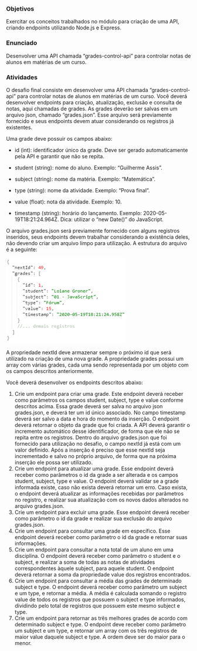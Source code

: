 ### Objetivos

Exercitar os conceitos trabalhados no módulo para criação de uma API, criando endpoints utilizando Node.js e Express.

### Enunciado

Desenvolver uma API chamada “grades-control-api” para controlar notas de alunos em matérias de um curso.

### Atividades

O desafio final consiste em desenvolver uma API chamada “grades-control-api” para controlar notas de alunos em matérias de um curso. Você deverá desenvolver endpoints para criação, atualização, exclusão e consulta de notas, aqui chamadas de grades. As grades deverão ser salvas em um arquivo json, chamado “grades.json”. Esse arquivo será previamente fornecido e seus endpoints devem atuar considerando os registros já existentes.

Uma grade deve possuir os campos abaixo:

-   id (int): identificador único da grade. Deve ser gerado automaticamente pela API e garantir que não se repita.

-   student (string): nome do aluno. Exemplo: “Guilherme Assis”.

-   subject (string): nome da matéria. Exemplo: “Matemática”.

-   type (string): nome da atividade. Exemplo: “Prova final”.

-   value (float): nota da atividade. Exemplo: 10.

-   timestamp (string): horário do lançamento. Exemplo: 2020-05-19T18:21:24.964Z. Dica: utilizar o “new Date()” do JavaScript.

O arquivo grades.json será previamente fornecido com alguns registros inseridos, seus endpoints devem trabalhar considerando a existência deles, não devendo criar um arquivo limpo para utilização. A estrutura do arquivo é a seguinte:

![alt text](./EDes.png)

A propriedade nextId deve armazenar sempre o próximo id que será utilizado na criação de uma nova grade. A propriedade grades possui um array com várias grades, cada uma sendo representada por um objeto com os campos descritos anteriormente.

Você deverá desenvolver os endpoints descritos abaixo:

1. Crie um endpoint para criar uma grade. Este endpoint deverá receber como parâmetros os campos student, subject, type e value conforme descritos acima. Essa grade deverá ser salva no arquivo json grades.json, e deverá ter um id único associado. No campo timestamp deverá ser salvo a data e hora do momento da inserção. O endpoint deverá retornar o objeto da grade que foi criada. A API deverá garantir o incremento automático desse identificador, de forma que ele não se repita entre os registros. Dentro do arquivo grades.json que foi fornecido para utilização no desafio, o campo nextId já está com um valor definido. Após a inserção é preciso que esse nextId seja incrementado e salvo no próprio arquivo, de forma que na próxima inserção ele possa ser utilizado.
2. Crie um endpoint para atualizar uma grade. Esse endpoint deverá receber como parâmetros o id da grade a ser alterada e os campos student, subject, type e value. O endpoint deverá validar se a grade informada existe, caso não exista deverá retornar um erro. Caso exista, o endpoint deverá atualizar as informações recebidas por parâmetros no registro, e realizar sua atualização com os novos dados alterados no arquivo grades.json.
3. Crie um endpoint para excluir uma grade. Esse endpoint deverá receber como parâmetro o id da grade e realizar sua exclusão do arquivo grades.json.
4. Crie um endpoint para consultar uma grade em específico. Esse endpoint deverá receber como parâmetro o id da grade e retornar suas informações.
5. Crie um endpoint para consultar a nota total de um aluno em uma disciplina. O endpoint deverá receber como parâmetro o student e o subject, e realizar a soma de todas as notas de atividades correspondentes àquele subject, para aquele student. O endpoint deverá retornar a soma da propriedade value dos registros encontrados.
6. Crie um endpoint para consultar a média das grades de determinado subject e type. O endpoint deverá receber como parâmetro um subject e um type, e retornar a média. A média é calculada somando o registro value de todos os registros que possuem o subject e type informados, dividindo pelo total de registros que possuem este mesmo subject e type.
7. Crie um endpoint para retornar as três melhores grades de acordo com determinado subject e type. O endpoint deve receber como parâmetro um subject e um type, e retornar um array com os três registros de maior value daquele subject e type. A ordem deve ser do maior para o menor.
